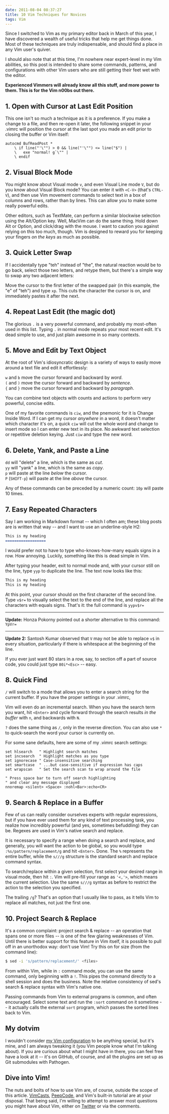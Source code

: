 ```yaml
---
date: 2011-08-04 08:37:27
title: 10 Vim Techniques for Novices
tags: Vim
---
```


Since I switched to Vim as my primary editor back in March of this year, I have
discovered a wealth of useful tricks that help me get things done. Most of
these techniques are truly indispensable, and should find a place in any Vim
user's quiver.

I should also note that at this time, I'm nowhere near expert-level in my Vim
abilities, so this post is intended to share some commands, patterns, and
configurations with other Vim users who are still getting their feet wet with
the editor.

**Experienced Vimmers will already know all this stuff, and more power to them.
This is for the Vim n00bs out there.**

## 1. Open with Cursor at Last Edit Position

This one isn't so much a technique as it is a preference. If you make a change
to a file, and then re-open it later, the following snippet in your .vimrc will
position the cursor at the last spot you made an edit prior to closing the
buffer or Vim itself:

```vim
autocmd BufReadPost *
    \ if line("'\"") > 0 && line("'\"") <= line("$") |
    \   exe "normal! g`\"" |
    \ endif
```

## 2. Visual Block Mode

You might know about Visual mode `` v ``, and even Visual Line mode `` V ``,
but do you know about Visual Block mode? You can enter it with `<C-V>` (that's
`CTRL-V`), and then use Vim movement commands to select text in a box of
columns and rows, rather than by lines. This can allow you to make some really
powerful edits.

Other editors, such as TextMate, can perform a similar blockwise selection
using the Alt/Option key. Well, MacVim can do the same thing. Hold down Alt or
Option, and click/drag with the mouse. I want to caution you against relying on
this too much, though. Vim is designed to reward you for keeping your fingers
*on the keys* as much as possible.

## 3. Quick Letter Swap

If I accidentally type "teh" instead of "the", the natural reaction would be to
go back, select those two letters, and retype them, but there's a simple way to
swap any two adjacent letters:

Move the cursor to the first letter of the swapped pair (in this example, the
"e" of "teh") and type `xp`. This cuts the character the cursor is on, and
immediately pastes it after the next.

## 4. Repeat Last Edit (the magic dot)

The glorious `` . `` is a very powerful command, and probably my most-often
used in this list. Typing `` . `` in normal mode repeats your most recent edit.
It's dead simple to use, and just plain awesome in so many contexts.

## 5. Move and Edit by Text Object

At the root of Vim's idiosyncratic design is a variety of ways to easily move
around a text file and edit it effortlessly:

`` w `` and `` b `` move the cursor forward and backward by *word*.    
`` ( `` and `` ) `` move the cursor forward and backward by *sentence*.    
`` { `` and `` } `` move the cursor forward and backward by *paragraph*.

You can combine text objects with counts and actions to perform very powerful,
concise edits.

One of my favorite commands is `ciw`, and the pnemonic for it is Change Inside
Word. If I can get my cursor *anywhere* in a word, it doesn't matter which
character it's on, a quick `ciw` will cut the whole word and change to insert
mode so I can enter new text in its place. No awkward text selection or
repetitive deletion keying. Just `ciw` and type the new word.

## 6. Delete, Yank, and Paste a Line

`` dd `` will "delete" a line, which is the same as *cut*.    
`` yy `` will "yank" a line, which is the same as *copy*.    
`` p `` will paste at the line *below* the cursor.    
`` P `` (`SHIFT-p`) will paste at the line *above* the cursor.

Any of these commands can be preceded by a numeric count: `10p` will paste 10
times.

## 7. Easy Repeated Characters

Say I am working in Markdown format -- which I often am; these blog posts are
is written that way -- and I want to use an underline-style H2:

```markdown
This is my heading
==================
```

I would prefer not to have to type who-knows-how-many equals signs in a row.
How annoying. Luckily, something like this is dead simple in Vim.

After typing your header, exit to normal mode and, with your cursor still on
the line, type `yyp` to duplicate the line. The text now looks like this:

```markdown
This is my heading
This is my heading
```

At this point, your cursor should on the first character of the second line.
Type `v$r=` to visually select the text to the end of the line, and replace all
the characters with equals signs. That's it: the full command is `yypv$r=`

---

**Update:** Honza Pokorny pointed out a shorter alternative to this command:
`YpVr=`

---

**Update 2:** Santosh Kumar observed that `` V `` may not be able to replace ``
v$ `` in every situation, particularly if there is whitespace at the beginning
of the line.

If you ever just want 80 stars in a row, say, to section off a part of source
code, you could just type `80i*<Esc>` -- easy.

## 8. Quick Find

`` / `` will switch to a mode that allows you to enter a search string for the
current buffer. If you have the proper settings in your .vimrc,

Vim will even do an incremental search. When you have the search term you want,
hit `<Enter>` and cycle forward through the search results *in the buffer* with
`` n ``, and backwards with `` N ``.

`` ? `` does the same thing as `` / ``, only in the reverse direction. You can
also use `` * `` to quick-search the word your cursor is currently on.

For some sane defaults, here are some of my .vimrc search settings:

```vim
set hlsearch   " Highlight search matches
set incsearch  " Highlight matches as you type
set ignorecase " Case-insensitive searching
set smartcase  " ...but case-sensitive if expression has caps
set wrapscan   " Set the search scan to wrap around the file

" Press space bar to turn off search highlighting
" and clear any message displayed
nnoremap <silent> <Space> :nohl<Bar>:echo<CR>
```

## 9. Search &amp; Replace in a Buffer

Few of us can really consider ourselves experts with regular expressions, but
if you have ever used them for any kind of text processing task, you realize
how incredibly powerful (and yes, sometimes befuddling) they can be. Regexes
are used in Vim's native search and replace.

It is necessary to specify a range when doing a search and replace, and
generally, you will want the action to be global, so you would type
`:%s/pattern/replacement/g` and hit `<Enter>`. Done. The `` % `` represents the
entire buffer, while the `s///g` structure is the standard search and replace
command syntax.

To search/replace within a given selection, first select your desired range in
visual mode, then hit `` : ``. Vim will pre-fill your range as `'<,'>`, which
means the current selection. Use the same `s///g` syntax as before to restrict
the action to the selection you specified.

The trailing `` /g ``? That's an option that I usually like to pass, as it
tells Vim to replace all matches, not just the first one.

## 10. Project Search &amp; Replace

It's a common complaint: project search &amp; replace -- an operation that
spans one or more files -- is one of the few glaring weaknesses of Vim. Until
there is better support for this feature in Vim itself, it is possible to pull
off in an unorthodox way: don't use Vim! Try this on for size (from the command
line):

```bash
$ sed -i 's/pattern/replacement/' <files>
```

From within Vim, while in `` : `` command mode, you can use the same command,
only beginning with a `` ! ``. This pipes the command directly to a shell
session and does the business. Note the relative consistency of sed's search
&amp; replace syntax with Vim's native one.

Passing commands from Vim to external programs is common, and often encouraged.
Select some text and run the `:sort` command on it sometime -- it actually
calls the external `sort` program, which passes the sorted lines back to Vim.

## My dotvim

I wouldn't consider [my Vim configuration][1] to be anything special, but it's
mine, and I am always tweaking it (you Vim people know what I'm talking about).
If you are curious about what I might have in there, you can feel free have
a look at it -- it's on GitHub, of course, and all the plugins are set up as
Git submodules with Pathogen.

## Dive into Vim!

The nuts and bolts of how to use Vim are, of course, outside the scope of this
article. [VimCasts][2], [PeepCode][3], and Vim's built-in tutorial are at your
disposal. That being said, I'm willing to attempt to answer most questions you
might have about Vim, either on [Twitter][4] or via the comments.

  [1]: http://github.com/smt/dotfiles
  [2]: http://vimcasts.org
  [3]: http://peepcode.com/products/smash-into-vim-i
  [4]: http://twitter.com/tagsoup
